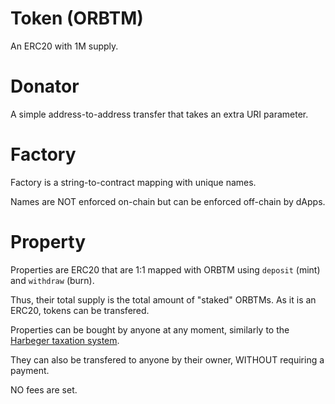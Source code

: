 # Token (ORBTM)

An ERC20 with 1M supply.

# Donator

A simple address-to-address transfer that takes an extra URI parameter.

# Factory

Factory is a string-to-contract mapping with unique names.

Names are NOT enforced on-chain but can be enforced off-chain by dApps.

# Property

Properties are ERC20 that are 1:1 mapped with ORBTM using `deposit` (mint) and `withdraw` (burn).

Thus, their total supply is the total amount of "staked" ORBTMs. As it is an ERC20, tokens can be transfered.

Properties can be bought by anyone at any moment, similarly to the [Harbeger taxation system](https://medium.com/@simondlr/what-is-harberger-tax-where-does-the-blockchain-fit-in-1329046922c6).

They can also be transfered to anyone by their owner, WITHOUT requiring a payment.

NO fees are set.

